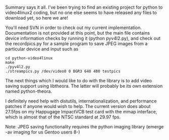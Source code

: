 Summary says it all. I've been trying to find an existing project for python to video4linux2 coding, but no one else seems to have released any files to download yet, so here we are!

You'll need SVN in order to check out my current implementation. Documentation is not provided at this point, but the main file contains device information checks by running it (python pyv4l2.py), and check out the recordpics.py for a sample program to save JPEG images from a particular device and input such as

```
cd python-video4linux
make
./pyv4l2.py
./streampics.py /dev/video0 0 BGR3 640 480 testpics
```

The next things which I would like to do with the library is to add video saving support using libtheora. The latter will probably be its own extension named python-theora.

I definitely need help with distutils, internationalization, and performance patches if anyone would wish to help. The current version does about 27.5fps on my Happugage ImpactVCB test card with the mmap interface, which is almost that of the NTSC standard at 29.97 fps.

Note: JPEG saving functionality requires the python imaging library (emerge -av imaging for us Gentoo users 8-)